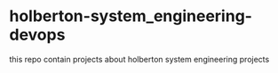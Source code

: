 # holberton-system_engineering-devops
this repo contain projects about holberton system engineering projects
